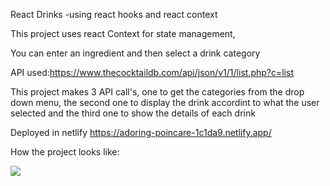 React Drinks
-using react hooks and react context

This project uses react Context for state management, 

You can enter an ingredient and then select a drink category

API used:https://www.thecocktaildb.com/api/json/v1/1/list.php?c=list

This project makes 3 API call's, one to get the categories from the drop down menu, the second one to display the drink accordint to what the user selected and the third one to show the details of each drink

Deployed in netlify https://adoring-poincare-1c1da9.netlify.app/

How the project looks like:

  ![](public/home.png)
